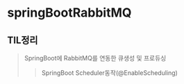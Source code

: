 # springBootRabbitMQ
## TIL정리
> SpringBoot에 RabbitMQ를 연동한 큐생성 및 프로듀싱
>> SpringBoot Scheduler동작(@EnableScheduling)

